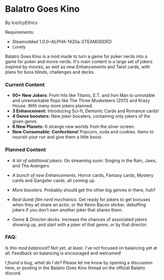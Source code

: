 # Balatro Goes Kino

By Ice/IcyEthics

Requirements:

- Steamodded 1.0.0~ALPHA-1420a-STEAMODDED
- Lovely 

Balatro Goes Kino is a mod made to turn a game for poker nerds into a game for poker and movie nerds. It's main content is a large set of jokers inspired by movies, as well as new Enhancements and Tarot cards, with plans for boss blinds, challenges and decks.

### Current Content
- **90+ New Jokers**:  From hits like Titanic, E.T. and Iron Man to unnotable and unremarkable flops like The Three Musketeers (2011) and Krazy House. With many more jokers planned.
- **3 Enhancement:** Introducing Sci-fi, Demonic Cards and Romance cards!
- **4 Genre boosters:** New joker boosters, containing only jokers of the given genre.
- **6 New Planets:** 6 strange new worlds from the silver screen.
- **New Consumable: Confections!** Popcorn, soda and cookies. Items to nourish your run and give them a little boost.

### Planned Content

- *A lot of additional jokers.*
On streaming soon: Singing in the Rain, Jaws, and The Avengers

- *A bunch of new Enhancements.*
Horror cards, Fantasy cards, Mystery cards and Gangster cards, all coming up.

- *More boosters.*
Probably should get the other big genres in there, huh?

- *Real dumb film nerd mechanics.*
Get ready for jokers to get bonuses when they all share an actor, or the Kevin Bacon sticker, debuffing jokers if you don't own another joker that shares them.

- *Genre & Director decks.*
Increase the chances of associated jokers showing up, and start with a joker of that genre, or by that director.

### FAQ:
*Is this mod balanced?*
Not yet, at least. I've not focused on balancing yet at all. Feedback on balancing is encouraged and welcomed!

*I found a bug, what do I do?*
Please let me know by opening a discussion here, or posting in the Balatro Goes Kino thread on the official Balatro discord.

